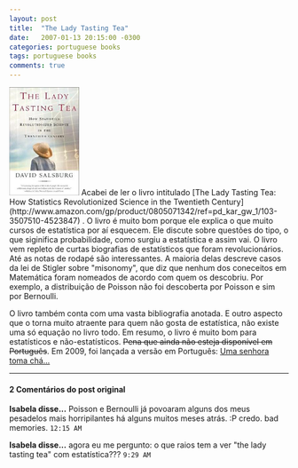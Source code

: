 ```yaml
---
layout: post
title:  "The Lady Tasting Tea"
date:   2007-01-13 20:15:00 -0300
categories: portuguese books
tags: portuguese books
comments: true
---
```


<img class="image left-image" src="/images/ladytea.jpg" width="25%">
Acabei de ler o livro intitulado [The Lady Tasting Tea: How Statistics Revolutionized Science in the Twentieth Century](http://www.amazon.com/gp/product/0805071342/ref=pd_kar_gw_1/103-3507510-4523847) . O livro é muito bom porque ele explica o que muito cursos de estatística por aí esquecem. Ele discute sobre questões do tipo, o que siginifica probabilidade, como surgiu a estatística e assim vai. O livro vem repleto de curtas biografias de estatísticos que foram revolucionários. Até as notas de rodapé são interessantes. A maioria delas descreve casos da lei de Stigler sobre "misonomy", que diz que nenhum dos coneceitos em Matemática foram nomeados de acordo com quem os descobriu. Por exemplo, a distribuição de Poisson não foi descoberta por Poisson e sim por Bernoulli.

O livro também conta com uma vasta bibliografia anotada. E outro aspecto que o torna muito atraente para quem não gosta de estatística, não existe uma só equação no livro todo. Em resumo, o livro é muito bom para estatísticos e não-estatísticos. ~~Pena que ainda não esteja disponível em Português~~. Em 2009, foi lançada a versão em Português: [Uma senhora toma chá...](https://www.amazon.com.br/Uma-Senhora-Toma-Ch%C3%A1-Cole%C3%A7%C3%A3o/dp/853780116X/)

---

#### 2 Comentários do post original

**Isabela disse...**
Poisson e Bernoulli já povoaram alguns dos meus pesadelos mais horripilantes há alguns muitos meses atrás. :P credo. bad memories.
`12:15 AM`  

**Isabela disse...**
agora eu me pergunto:
o que raios tem a ver "the lady tasting tea" com estatística??? `9:29 AM`  
